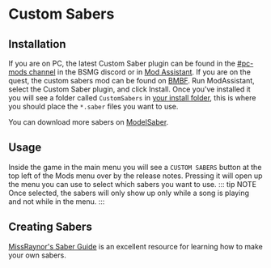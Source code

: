 # Custom Sabers
## Installation
If you are on PC, the latest Custom Saber plugin can be found in the [#pc-mods channel](https://discord.gg/beatsabermods) in the BSMG discord or in [Mod Assistant](https://github.com/Assistant/ModAssistant). If you are on the quest, the custom sabers mod can be found on [BMBF](https://bsmg.wiki/quest-modding.html). Run ModAssistant, select the Custom Saber plugin, and click Install.
Once you've installed it you will see a folder called `CustomSabers` in [your install folder](/faq/install-folder.md), this is where you should place the `*.saber` files you want to use. 

You can download more sabers on [ModelSaber](https://modelsaber.com/Sabers/).

## Usage
Inside the game in the main menu you will see a `CUSTOM SABERS` button at the top left of the Mods menu over by the release notes. Pressing it will open up the menu you can use to select which sabers you want to use.
::: tip NOTE
Once selected, the sabers will only show up only while a song is playing and not while in the menu. 
:::

## Creating Sabers
[MissRaynor's Saber Guide](/models/sabers-guide.html) is an excellent resource for learning how to make your own sabers.
